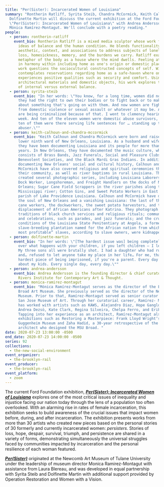 ```yaml
---
title: "Per(Sister): Incarcerated Women of Louisiana"
summary: "Rontherin Ratliff, Syrita Steib, Chandra McCormick, Keith Calhoun, and
  Dolfinette Martin will discuss the current exhibition at the Ford Foundation
  \"Per(Sister): Incarcerated Women of Louisiana\" with Andrea Andersson and
  Mónica Ramírez-Montagut. We'll conclude with a poetry reading."
people:
  - person: rontherin-ratliff
    event_bio: Rontherin Ratliff is a mixed media sculptor whose work focuses on
      ideas of balance and the human condition. He blends functionality,
      aesthetic, context, and associations to address subjects of loneliness,
      loss, homesickness, memory, and the burdens we carry. Ratliff examines the
      metaphor of the body as a house where the mind dwells. Feeling at home or
      in harmony within including home as one's origin or domestic place. The
      work questions the sociocultural constructed concepts of self. With it, he
      contemplates reservations regarding home as a safe-haven where one
      experiences positive qualities such as security and comfort. Using
      architectural materials and domestic objects, his work explores the notion
      of internal versus external balance.
  - person: syrita-steib
    event_bio: "In her words: \"You know, for a long time, women did not think that
      they had the right to own their bodies or to fight back or to make a fuss
      about something that's going on with them. And now women are fighting back
      from domestic violence or sexual assault or whatever it may be. And women
      are being criminalized because of that. I went to clemency hearings last
      week. And ten of the eleven women were domestic abuse survivors, and all
      ten of them were there serving life sentences for … standing up to their
      abuser.\""
  - person: keith-calhoun-and-chandra-mccormick
    event_bio: "Keith Calhoun and Chandra McCormick were born and raised in the
      lower ninth ward of New Orleans, Louisiana. As a husband and wife team,
      they have been documenting Louisiana and its people for more than 25
      years. In New Orleans, they have documented the music culture, which
      consists of Brass Bands, Jazz Funerals, Social and Pleasure Clubs,
      Benevolent Societies, and the Black Mardi Gras Indians. In addition to
      documenting New Orleans' social and cultural history, Calhoun and
      McCormick have also covered religious and spiritual ceremonies throughout
      their community, as well as river baptisms in rural Louisiana. They have
      created several photographic series, including Louisiana Laborers; The
      Dock Worker, Longshoreman, and Freight Handlers on the docks of New
      Orleans; Sugar Cane Field Scrappers in the river parishes along the
      Mississippi river; Cotton Gins, and Sweet Potato Workers in East Carrol
      parish of Lake Providence Louisiana. Calhoun and McCormick have documented
      the soul of New Orleans and a vanishing Louisiana: the last of the sugar
      cane workers, the dockworkers, the sweet potato harvesters, and the
      displacement of African Americans after Katrina. They photograph the
      traditions of black church services and religious rituals; community rites
      and celebrations, such as parades, and jazz funerals; and the cruel
      conditions of the Louisiana State Penitentiary at Angola, a former
      slave-breeding plantation named for the African nation from which “the
      most profitable” slaves, according to slave owners, were kidnapped."
  - person: dolfinette-martin
    event_bio: "In her words: \"[The hardest issue was] being completely powerless
      over what happens with your children, if you left children – I left five.
      My three sons all were brutally shot. I had a daughter who had run away
      and… refused to let anyone take my place in her life… For me, that's the
      hardest piece of being imprisoned, if you're a parent. Every day I worried
      about my kids. Every single day, every day.\""
  - person: andrea-andersson
    event_bio: Andrea Andersson is the founding director & chief curator of the
      Rivers Institute for Contemporary Art & Thought.
  - person: monica-ramirez-montagut
    event_bio: "Mónica Ramírez-Montagut serves as the director of the Eli and Edythe
      Broad Art Museum. She previously served as the director of the Newcomb Art
      Museum. Prior to that, Ramírez-Montagut served as senior curator at the
      San Jose Museum of Art. Through her curatorial career, Ramírez- Montagut
      has worked with artists such as KAWS, Alejandro Diaz, Hope Gangloff,
      Andrea Dezsö, Kate Clark, Regina Silveira, Chelpa Ferro, and Erik Parker.
      Tapping into her experience as an architect, Ramírez-Montagut also curated
      exhibitions such as Restoring a Masterpiece: Frank Lloyd Wright‘s
      Guggenheim Museum and Zaha Hadid, a 30-year retrospective of the acclaimed
      architect who designed the MSU Broad. "
date: 2020-07-23 13:00:00 -0500
end_date: 2020-07-23 14:00:00 -0500
series: 92
collections:
  - the-new-social-environment
event_organizer:
  - the-brooklyn-rail
event_producer:
  - the-brooklyn-rail
event_platform:
  - zoom
---
```

The current Ford Foundation exhibition, ***[Per(Sister): Incarcerated Women of Louisiana](https://www.fordfoundation.org/about/the-ford-foundation-center-for-social-justice/ford-foundation-gallery/exhibitions/per-sister-incarcerated-women-of-louisiana/)*** explores one of the most critical issues of inequality and injustice facing our nation today through the lens of a population too often overlooked. With an alarming rise in rates of female incarceration, this exhibition seeks to build awareness of the crucial issues that impact women before, during, and after incarceration. The exhibition presents works from more than 30 artists who created new pieces based on the personal stories of 30 formerly and currently incarcerated women: *persisters*. Stories of loss, hope, despair, survival, triumph, and persistence are shared in a variety of forms, demonstrating simultaneously the universal struggles faced by communities impacted by incarceration and the personal resilience of each woman featured.

***[Per(Sister)](https://www.persister.info)*** originated at the Newcomb Art Museum of Tulane University under the leadership of museum director Monica Ramirez-Montagut with assistance from Laura Blereau, and was developed in equal partnership with Syrita Steib and Dolfinette Martin with additional support provided by Operation Restoration and Women with a Vision.
